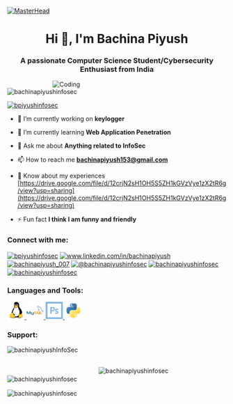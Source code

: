 [![MasterHead](https://c.tenor.com/GfSX-u7VGM4AAAAC/coding.gif)](https://rishavchanda.io)
<h1 align="center">Hi 👋, I'm Bachina Piyush</h1>
<h3 align="center">A passionate Computer Science Student/Cybersecurity Enthusiast from India</h3>
<img align="right" alt="Coding" width="400" src="https://adcy.io/wp-content/uploads/2020/04/anti-hacking.gif">

<p align="left"> <img src="https://komarev.com/ghpvc/?username=bachinapiyushinfosec&label=Profile%20views&color=0e75b6&style=flat" alt="bachinapiyushinfosec" /> </p>

<p align="left"> <a href="https://twitter.com/bpiyushinfosec" target="blank"><img src="https://img.shields.io/twitter/follow/bpiyushinfosec?logo=twitter&style=for-the-badge" alt="bpiyushinfosec" /></a> </p>

- 🔭 I’m currently working on **keylogger**

- 🌱 I’m currently learning **Web Application Penetration**

- 💬 Ask me about **Anything related to InfoSec**

- 📫 How to reach me **bachinapiyush153@gmail.com**

- 📄 Know about my experiences [https://drive.google.com/file/d/12crjN2sH1OH5S5ZH1kGVzVye1zX2tR6g/view?usp=sharing](https://drive.google.com/file/d/12crjN2sH1OH5S5ZH1kGVzVye1zX2tR6g/view?usp=sharing)

- ⚡ Fun fact **I think I am funny and friendly**

<h3 align="left">Connect with me:</h3>
<p align="left">
<a href="https://twitter.com/bpiyushinfosec" target="blank"><img align="center" src="https://raw.githubusercontent.com/rahuldkjain/github-profile-readme-generator/master/src/images/icons/Social/twitter.svg" alt="bpiyushinfosec" height="30" width="40" /></a>
<a href="https://linkedin.com/in/www.linkedin.com/in/bachinapiyush" target="blank"><img align="center" src="https://raw.githubusercontent.com/rahuldkjain/github-profile-readme-generator/master/src/images/icons/Social/linked-in-alt.svg" alt="www.linkedin.com/in/bachinapiyush" height="30" width="40" /></a>
<a href="https://instagram.com/bachinapiyush_007" target="blank"><img align="center" src="https://raw.githubusercontent.com/rahuldkjain/github-profile-readme-generator/master/src/images/icons/Social/instagram.svg" alt="bachinapiyush_007" height="30" width="40" /></a>
<a href="https://medium.com/@bachinapiyushinfosec" target="blank"><img align="center" src="https://raw.githubusercontent.com/rahuldkjain/github-profile-readme-generator/master/src/images/icons/Social/medium.svg" alt="@bachinapiyushinfosec" height="30" width="40" /></a>
<a href="https://www.youtube.com/c/bachinapiyushinfosec" target="blank"><img align="center" src="https://raw.githubusercontent.com/rahuldkjain/github-profile-readme-generator/master/src/images/icons/Social/youtube.svg" alt="bachinapiyushinfosec" height="30" width="40" /></a>
<a href="https://auth.geeksforgeeks.org/user/bachinapiyushinfosec" target="blank"><img align="center" src="https://raw.githubusercontent.com/rahuldkjain/github-profile-readme-generator/master/src/images/icons/Social/geeks-for-geeks.svg" alt="bachinapiyushinfosec" height="30" width="40" /></a>
</p>

<h3 align="left">Languages and Tools:</h3>
<p align="left"> <a href="https://www.linux.org/" target="_blank" rel="noreferrer"> <img src="https://raw.githubusercontent.com/devicons/devicon/master/icons/linux/linux-original.svg" alt="linux" width="40" height="40"/> </a> <a href="https://www.mysql.com/" target="_blank" rel="noreferrer"> <img src="https://raw.githubusercontent.com/devicons/devicon/master/icons/mysql/mysql-original-wordmark.svg" alt="mysql" width="40" height="40"/> </a> <a href="https://www.photoshop.com/en" target="_blank" rel="noreferrer"> <img src="https://raw.githubusercontent.com/devicons/devicon/master/icons/photoshop/photoshop-line.svg" alt="photoshop" width="40" height="40"/> </a> <a href="https://www.python.org" target="_blank" rel="noreferrer"> <img src="https://raw.githubusercontent.com/devicons/devicon/master/icons/python/python-original.svg" alt="python" width="40" height="40"/> </a> </p>

<h3 align="left">Support:</h3>
<p><a href="https://www.buymeacoffee.com/bachinapiyushInfoSec"> <img align="left" src="https://cdn.buymeacoffee.com/buttons/v2/default-yellow.png" height="50" width="210" alt="bachinapiyushInfoSec" /></a></p><br><br>

<p><img align="left" src="https://github-readme-stats.vercel.app/api/top-langs?username=bachinapiyushinfosec&show_icons=true&locale=en&layout=compact" alt="bachinapiyushinfosec" /></p>

<p>&nbsp;<img align="center" src="https://github-readme-stats.vercel.app/api?username=bachinapiyushinfosec&show_icons=true&locale=en" alt="bachinapiyushinfosec" /></p>

<p><img align="center" src="https://github-readme-streak-stats.herokuapp.com/?user=bachinapiyushinfosec&" alt="bachinapiyushinfosec" /></p>

